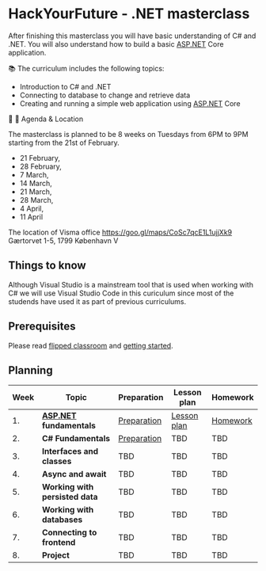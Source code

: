 # HackYourFuture - .NET masterclass

After finishing this masterclass you will have basic understanding of C# and .NET. You will also understand how to build a basic [ASP.NET](http://ASP.NET) Core application.

📚 The curriculum includes the following topics:

- Introduction to C# and .NET
- Connecting to database to change and retrieve data
- Creating and running a simple web application using [ASP.NET](http://ASP.NET) Core

📅 🏬 Agenda & Location

The masterclass is planned to be 8 weeks on Tuesdays from 6PM to 9PM starting from the 21st of February.

- 21 February,
- 28 February,
- 7 March,
- 14 March,
- 21 March,
- 28 March,
- 4 April,
- 11 April

The location of Visma office https://goo.gl/maps/CoSc7qcE1L1ujjXk9
Gærtorvet 1-5, 1799 København V

## Things to know

Although Visual Studio is a mainstream tool that is used when working with C# we will use Visual Studio Code in this curiculum since most of the studends have used it as part of previous curriculums.

## Prerequisites

Please read [flipped classroom](FLIPPED_CLASSROOM.md) and [getting started](getting-started.md).

## Planning

| Week | Topic                                       | Preparation                         | Lesson plan                         | Homework                      |
| ---- | ------------------------------------------- | ----------------------------------- | ----------------------------------- | ----------------------------- |
| 1.   | **[ASP.NET](http://asp.net/) fundamentals** | [Preparation](week1/preparation.md) | [Lesson plan](week1/lesson-plan.md) | [Homework](week1/homework.md) |
| 2.   | **C# Fundamentals**                         | [Preparation](week2/preparation.md)                                 | TBD                                 | TBD                           |
| 3.   | **Interfaces and classes**                  | TBD                                 | TBD                                 | TBD                           |
| 4.   | **Async and await**                         | TBD                                 | TBD                                 | TBD                           |
| 5.   | **Working with persisted data**             | TBD                                 | TBD                                 | TBD                           |
| 6.   | **Working with databases**                  | TBD                                 | TBD                                 | TBD                           |
| 7.   | **Connecting to frontend**                  | TBD                                 | TBD                                 | TBD                           |
| 8.   | **Project**                                 | TBD                                 | TBD                                 | TBD                           |
